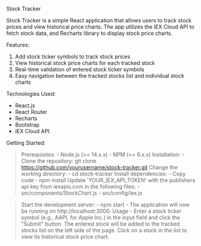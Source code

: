 Stock Tracker

Stock Tracker is a simple React application that allows users to track stock prices and view historical price charts. The app utilizes the IEX Cloud API to fetch stock data, and Recharts library to display stock price charts.

Features: 
1. Add stock ticker symbols to track stock prices
2. View historical stock price charts for each tracked stock
3. Real-time validation of entered stock ticker symbols
4. Easy navigation between the tracked stocks list and individual stock charts

Technologies Used: 

- React.js
- React Router
- Recharts
- Bootstrap
- IEX Cloud API

Getting Started: 
>Prerequisites:
    - Node.js (>= 14.x.x)
    - NPM (>= 6.x.x)
>Installation:
    - Clone the repository:
    git clone https://github.com/yourusername/stock-tracker.git
> Change the working directory:
    - cd stock-tracker
> Install dependencies:
    - Copy code
    - npm install
> Update 'YOUR_IEX_API_TOKEN' with the publishers api key from iexapis.com in the following files:
    - src/components/StockChart.js
    - src/config/iex.js

> Start the development server:
    - npm start
    - The application will now be running on http://localhost:3000.
> Usage
    - Enter a stock ticker symbol (e.g., AAPL for Apple Inc.) in the input field and click the "Submit" button.
    The entered stock will be added to the tracked stocks list on the left side of the page.
    Click on a stock in the list to view its historical stock price chart.